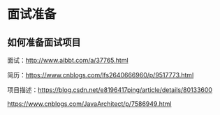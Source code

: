 # 面试准备

## 如何准备面试项目

面试：http://www.aibbt.com/a/37765.html

简历：https://www.cnblogs.com/lfs2640666960/p/9517773.html

项目描述：https://blog.csdn.net/e8196417ping/article/details/80133600

https://www.cnblogs.com/JavaArchitect/p/7586949.html
